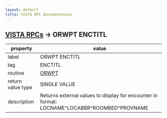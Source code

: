 ```yaml
---
layout: default
title: VISTA RPC documentation
---
```




## [VISTA RPCs](TableOfContent.md) &#8594; ORWPT ENCTITL 

 property | value 
--- | --- 
 label | ORWPT ENCTITL
 tag | ENCTITL
 routine | [ORWPT](http://code.osehra.org/dox/Routine_ORWPT_source.html)
 return value type | SINGLE VALUE
 description | Returns external values to display for encounter in format:     LOCNAME^LOCABBR^ROOMBED^PROVNAME